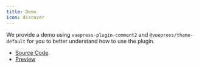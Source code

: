 ```yaml
---
title: Demo
icon: discover
---
```


We provide a demo using `vuepress-plugin-comment2` and `@vuepress/theme-default` for you to better understand how to use the plugin.

- [Source Code](https://github.com/vuepress-theme-hope/vuepress-theme-hope/tree/main/demo/comment2/).
- [Preview](https://vuepress-theme-hope.github.io/comment2-demo/)
